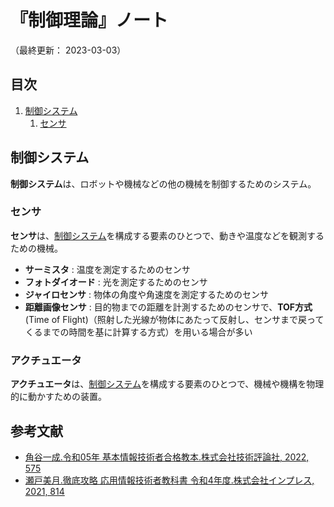 # 『制御理論』ノート

（最終更新： 2023-03-03）


## 目次

1. [制御システム](#制御システム)
	1. [センサ](#センサ)


## 制御システム

**制御システム**は、ロボットや機械などの他の機械を制御するためのシステム。

### センサ

**センサ**は、[制御システム](#制御システム)を構成する要素のひとつで、動きや温度などを観測するための機械。

- **サーミスタ** : 温度を測定するためのセンサ
- **フォトダイオード** : 光を測定するためのセンサ
- **ジャイロセンサ** : 物体の角度や角速度を測定するためのセンサ
- **距離画像センサ** : 目的物までの距離を計測するためのセンサで、**TOF方式**(Time of Flight)（照射した光線が物体にあたって反射し、センサまで戻ってくるまでの時間を基に計算する方式）を用いる場合が多い

### アクチュエータ

**アクチュエータ**は、[制御システム](#制御システム)を構成する要素のひとつで、機械や機構を物理的に動かすための装置。


## 参考文献

- [角谷一成.令和05年 基本情報技術者合格教本.株式会社技術評論社, 2022, 575](https://gihyo.jp/book/2022/978-4-297-13164-7)
- [瀬戸美月.徹底攻略 応用情報技術者教科書 令和4年度.株式会社インプレス, 2021, 814](https://book.impress.co.jp/books/1121101057)
